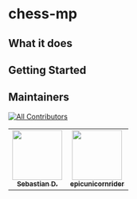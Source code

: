 # chess-mp

## What it does

## Getting Started

## Maintainers
<!-- ALL-CONTRIBUTORS-BADGE:START - Do not remove or modify this section -->
[![All Contributors](https://img.shields.io/badge/all_contributors-2-orange.svg?style=flat-square)](#contributors)
<!-- ALL-CONTRIBUTORS-BADGE:END --> 

 <!-- ALL-CONTRIBUTORS-LIST:START - Do not remove or modify this section -->
<!-- prettier-ignore-start -->
<!-- markdownlint-disable -->
<table>
  <tr>
    <td align="center"><a href="https://sebathefox.dk"><img src="https://avatars3.githubusercontent.com/u/31686237?v=4" width="100px;" alt=""/><br /><sub><b>Sebastian D.</b></sub></a></td>
    <td align="center"><a href="https://github.com/epicunicornrider"><img src="https://avatars3.githubusercontent.com/u/33825924?v=4" width="100px;" alt=""/><br /><sub><b>epicunicornrider</b></sub></a></td>
  </tr>
</table>

<!-- markdownlint-enable -->
<!-- prettier-ignore-end -->
<!-- ALL-CONTRIBUTORS-LIST:END -->
